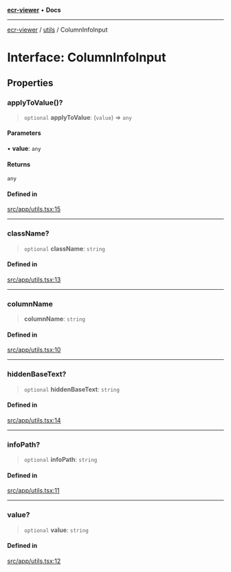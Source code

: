[**ecr-viewer**](../../README.md) • **Docs**

***

[ecr-viewer](../../README.md) / [utils](../README.md) / ColumnInfoInput

# Interface: ColumnInfoInput

## Properties

### applyToValue()?

> `optional` **applyToValue**: (`value`) => `any`

#### Parameters

• **value**: `any`

#### Returns

`any`

#### Defined in

[src/app/utils.tsx:15](https://github.com/CDCgov/phdi/blob/fa63a85e5b4651bdfc0d25ecc23a67e11fbcba18/containers/ecr-viewer/src/app/utils.tsx#L15)

***

### className?

> `optional` **className**: `string`

#### Defined in

[src/app/utils.tsx:13](https://github.com/CDCgov/phdi/blob/fa63a85e5b4651bdfc0d25ecc23a67e11fbcba18/containers/ecr-viewer/src/app/utils.tsx#L13)

***

### columnName

> **columnName**: `string`

#### Defined in

[src/app/utils.tsx:10](https://github.com/CDCgov/phdi/blob/fa63a85e5b4651bdfc0d25ecc23a67e11fbcba18/containers/ecr-viewer/src/app/utils.tsx#L10)

***

### hiddenBaseText?

> `optional` **hiddenBaseText**: `string`

#### Defined in

[src/app/utils.tsx:14](https://github.com/CDCgov/phdi/blob/fa63a85e5b4651bdfc0d25ecc23a67e11fbcba18/containers/ecr-viewer/src/app/utils.tsx#L14)

***

### infoPath?

> `optional` **infoPath**: `string`

#### Defined in

[src/app/utils.tsx:11](https://github.com/CDCgov/phdi/blob/fa63a85e5b4651bdfc0d25ecc23a67e11fbcba18/containers/ecr-viewer/src/app/utils.tsx#L11)

***

### value?

> `optional` **value**: `string`

#### Defined in

[src/app/utils.tsx:12](https://github.com/CDCgov/phdi/blob/fa63a85e5b4651bdfc0d25ecc23a67e11fbcba18/containers/ecr-viewer/src/app/utils.tsx#L12)
